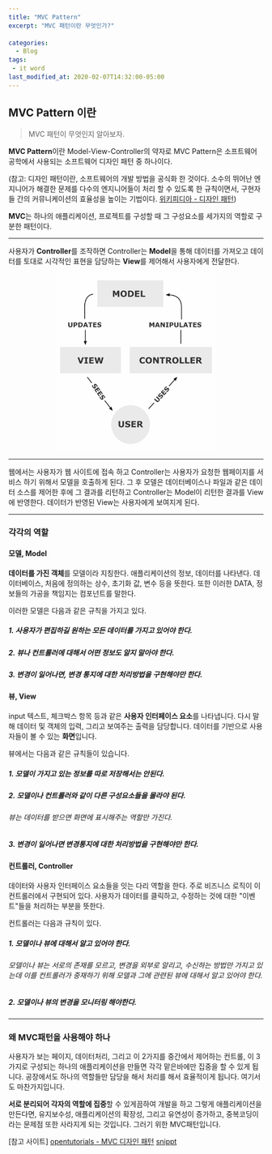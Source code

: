 ```yaml
---
title: "MVC Pattern" 
excerpt: "MVC 패턴이란 무엇인가?"

categories:
  - Blog
tags:
 - it word
last_modified_at: 2020-02-07T14:32:00-05:00
---
```


MVC Pattern 이란
----------------

> MVC 패턴이 무엇인지 알아보자.

**MVC Pattern**이란 Model-View-Controller의 약자로 MVC Pattern은 소프트웨어 공학에서 사용되는 소프트웨어 디자인 패턴 중 하나이다.

(참고: 디자인 패턴이란, 소프트웨어의 개발 방법을 공식화 한 것이다. 소수의 뛰어난 엔지니어가 해결한 문제를 다수의 엔지니어들이 처리 할 수 있도록 한 규칙이면서, 구현자들 간의 커뮤니케이션의 효율성을 높이는 기법이다. [위키피디아 - 디자인 패턴](https://ko.wikipedia.org/wiki/%EB%94%94%EC%9E%90%EC%9D%B8_%ED%8C%A8%ED%84%B4)\)

**MVC**는 하나의 애플리케이션, 프로젝트를 구성할 때 그 구성요소를 세가지의 역할로 구분한 패턴이다.

---

사용자가 **Controller**를 조작하면 Controller는 **Model**을 통해 데이터를 가져오고 데이터를 토대로 시각적인 표현을 담당하는 **View**를 제어해서 사용자에게 전달한다.

<center><img src="/assets/images/mvc.png" onclick=location='https://opentutorials.org/course/697/3828'>
</center>

---

웹에서는 사용자가 웹 사이트에 접속 하고 Controller는 사용자가 요청한 웹페이지를 서비스 하기 위해서 모델을 호출하게 된다. 그 후 모델은 데이터베이스나 파일과 같은 데이터 소스를 제어한 후에 그 결과를 리턴하고 Controller는 Model이 리턴한 결과를 View에 반영한다. 데이터가 반영된 View는 사용자에게 보여지게 된다.

---

### 각각의 역할  

#### 모델, Model

**데이터를 가진 객체**를 모델이라 지칭한다. 애플리케이션의 정보, 데이터를 나타낸다. 데이터베이스, 처음에 정의하는 상수, 초기화 값, 변수 등을 뜻한다. 또한 이러한 DATA, 정보들의 가공을 책임지는 컴포넌트를 말한다.

이러한 모델은 다음과 같은 규칙을 가지고 있다.

##### 1. 사용자가 편집하길 원하는 모든 데이터를 가지고 있어야 한다.  

##### 2. 뷰나 컨트롤러에 대해서 어떤 정보도 알지 말아야 한다.  
  
##### 3. 변경이 일어나면, 변경 통지에 대한 처리방법을 구현해야만 한다.  


#### 뷰, View

input 텍스트, 체크박스 항목 등과 같은 **사용자 인터페이스 요소**를 나타냅니다. 다시 말해 데이터 및 객체의 입력, 그리고 보여주는 출력을 담당합니다. 데이터를 기반으로 사용자들이 볼 수 있는 **화면**입니다.

뷰에서는 다음과 같은 규칙들이 있습니다.

##### 1. 모델이 가지고 있는 정보를 따로 저장해서는 안된다.  

##### 2. 모델이나 컨트롤러와 같이 다른 구성요소들을 몰라야 된다.  

  ###### 뷰는 데이터를 받으면 화면에 표시해주는 역할만 가진다.  

##### 3. 변경이 일어나면 변경통지에 대한 처리방법을 구현해야만 한다.    


#### 컨트롤러, Controller

데이터와 사용자 인터페이스 요소들을 잇는 다리 역할을 한다. 주로 비즈니스 로직이 이 컨트롤러에서 구현되어 있다. 사용자가 데이터를 클릭하고, 수정하는 것에 대한 "이벤트"들을 처리하는 부분을 뜻한다.

컨트롤러는 다음과 규칙이 있다.

##### 1. 모델이나 뷰에 대해서 알고 있어야 한다.  

  ###### 모델이나 뷰는 서로의 존재를 모르고, 변경을 외부로 알리고, 수신하는 방법만 가지고 있는데 이를 컨트롤러가 중재하기 위해 모델과 그에 관련된 뷰에 대해서 알고 있어야 한다.  

##### 2. 모델이나 뷰의 변경을 모니터링 해야한다.  

---

### 왜 MVC패턴을 사용해야 하나

사용자가 보는 페이지, 데이터처리, 그리고 이 2가지를 중간에서 제어하는 컨트롤, 이 3가지로 구성되는 하나의 애플리케이션을 만들면 각각 맡은바에만 집중을 할 수 있게 됩니다. 공장에서도 하나의 역할들만 담당을 해서 처리를 해서 효율적이게 됩니다. 여기서도 마찬가지입니다.

**서로 분리되어 각자의 역할에 집중**할 수 있게끔하여 개발을 하고 그렇게 애플리케이션을 만든다면, 유지보수성, 애플리케이션의 확장성, 그리고 유연성이 증가하고, 중복코딩이라는 문제점 또한 사라지게 되는 것입니다. 그러기 위한 MVC패턴입니다.

[참고 사이트]
[opentutorials - MVC 디자인 패턴](https://opentutorials.org/course/697/3828)
[snippt](https://bsnippet.tistory.com/13)
